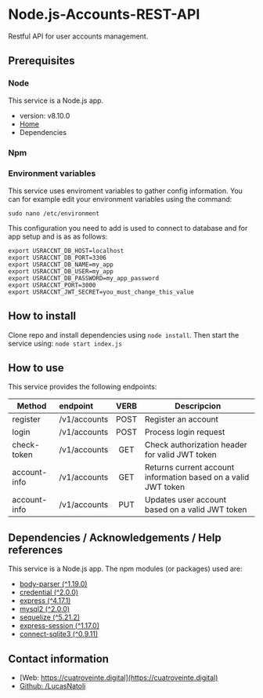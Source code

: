 # Node.js-Accounts-REST-API
Restful API for user accounts management.


## Prerequisites

### Node

This service is a Node.js app. 

* version: v8.10.0
* [Home](https://nodejs.org)
* Dependencies


### Npm
### Environment variables

This service uses enviroment variables to gather config information. You can for example edit your environment variables using the command:

`sudo nano /etc/environment`

This configuration you need to add is used to connect to database and for app setup and is as as follows:

```
export USRACCNT_DB_HOST=localhost
export USRACCNT_DB_PORT=3306
export USRACCNT_DB_NAME=my_app
export USRACCNT_DB_USER=my_app
export USRACCNT_DB_PASSWORD=my_app_password
export USRACCNT_PORT=3000
export USRACCNT_JWT_SECRET=you_must_change_this_value
```

## How to install

Clone repo and install dependencies using `node install`. 
Then start the service using: `node start index.js`

## How to use

This service provides the following endpoints:

| Method       | endpoint      | VERB  | Descripcion         |
| ------------ |:------------- | :---: | --------------------|
| register     | /v1/accounts  | POST  | Register an account |
| login        | /v1/accounts  | POST  | Process login request |
| check-token  | /v1/accounts  | GET   | Check authorization header for valid JWT token |
| account-info | /v1/accounts  | GET   | Returns current account information based on a valid JWT token |
| account-info | /v1/accounts  | PUT   | Updates user account based on a valid JWT token |


## Dependencies / Acknowledgements / Help references

This service is a Node.js app. The npm modules (or packages) used are:

* [body-parser (^1.19.0)](https://www.npmjs.com/package/body-parser)
* [credential (^2.0.0)](https://www.npmjs.com/package/credential)
* [express (^4.17.1)](https://www.npmjs.com/package/express)
* [mysql2 (^2.0.0)](https://www.npmjs.com/package/mysql2)
* [sequelize (^5.21.2)](https://sequelize.org/)
* [express-session (^1.17.0)](https://www.npmjs.com/package/express-session)
* [connect-sqlite3 (^0.9.11)](https://www.npmjs.com/package/connect-sqlite3)
## Contact information

* [Web: https://cuatroveinte.digital](https://cuatroveinte.digital)
* [Github: /LucasNatoli](https://github.com/LucasNatoli)
